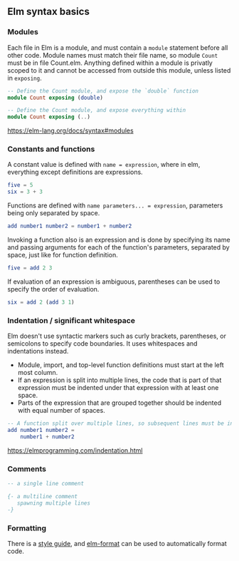 ## Elm syntax basics

### Modules

Each file in Elm is a module, and must contain a `module` statement before all other code.
Module names must match their file name, so module `Count` must be in file Count.elm.
Anything defined within a module is privatly scoped to it
and cannot be accessed from outside this module, unless listed in `exposing`.

```elm
-- Define the Count module, and expose the `double` function
module Count exposing (double)
```

```elm
-- Define the Count module, and expose everything within
module Count exposing (..)
```

https://elm-lang.org/docs/syntax#modules

### Constants and functions

A constant value is defined with `name = expression`,
where in elm, everything except definitions are expressions.

```elm
five = 5
six = 3 + 3
```

Functions are defined with `name parameters... = expression`,
parameters being only separated by space.

```elm
add number1 number2 = number1 + number2
```

Invoking a function also is an expression and is done by
specifying its name and passing arguments for each of the function's parameters,
separated by space, just like for function definition.

```elm
five = add 2 3
```

If evaluation of an expression is ambiguous,
parentheses can be used to specify the order of evaluation.

```elm
six = add 2 (add 3 1)
```

### Indentation / significant whitespace

Elm doesn't use syntactic markers such as curly brackets, parentheses, or semicolons to specify code boundaries. It uses whitespaces and indentations instead.

- Module, import, and top-level function definitions must start at the left most column.
- If an expression is split into multiple lines, the code that is part of that expression must be indented under that expression with at least one space.
- Parts of the expression that are grouped together should be indented with equal number of spaces.

```elm
-- A function split over multiple lines, so subsequent lines must be indented
add number1 number2 =
    number1 + number2
```

https://elmprogramming.com/indentation.html

### Comments

```elm
-- a single line comment

{- a multiline comment
   spawning multiple lines
-}
```

### Formatting

There is a [style guide](https://elm-lang.org/docs/style-guide), and [elm-format](https://github.com/avh4/elm-format) can be used to automatically format code.
